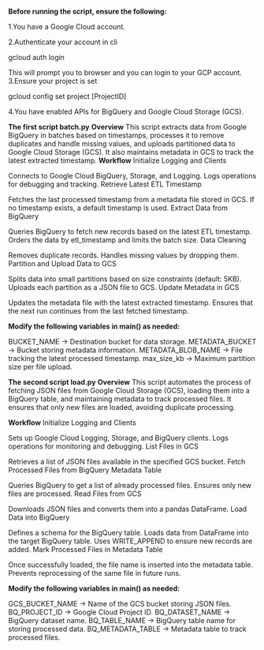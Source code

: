 
**Before running the script, ensure the following:**


1.You have a Google Cloud account.

2.Authenticate your account in cli 

gcloud auth login

This will prompt you to browser and you can login to your GCP account.
3.Ensure your project is set

gcloud config set project [ProjectID]

4.You have enabled APIs for BigQuery and Google Cloud Storage (GCS).


**The first script batch.py**  <!-- H1 -->
**Overview**
This script extracts data from Google BigQuery in batches based on timestamps, processes it to remove duplicates and handle missing values, and uploads partitioned data to Google Cloud Storage (GCS). It also maintains metadata in GCS to track the latest extracted timestamp.
**Workflow**
Initialize Logging and Clients

Connects to Google Cloud BigQuery, Storage, and Logging.
Logs operations for debugging and tracking.
Retrieve Latest ETL Timestamp

Fetches the last processed timestamp from a metadata file stored in GCS.
If no timestamp exists, a default timestamp is used.
Extract Data from BigQuery

Queries BigQuery to fetch new records based on the latest ETL timestamp.
Orders the data by etl_timestamp and limits the batch size.
Data Cleaning

Removes duplicate records.
Handles missing values by dropping them.
Partition and Upload Data to GCS

Splits data into small partitions based on size constraints (default: 5KB).
Uploads each partition as a JSON file to GCS.
Update Metadata in GCS

Updates the metadata file with the latest extracted timestamp.
Ensures that the next run continues from the last fetched timestamp.


**Modify the following variables in main() as needed:**

BUCKET_NAME → Destination bucket for data storage.
METADATA_BUCKET → Bucket storing metadata information.
METADATA_BLOB_NAME → File tracking the latest processed timestamp.
max_size_kb → Maximum partition size per file upload.





**The second script load.py**  <!-- H1 -->
**Overview**
This script automates the process of fetching JSON files from Google Cloud Storage (GCS), loading them into a BigQuery table, and maintaining metadata to track processed files. It ensures that only new files are loaded, avoiding duplicate processing.

**Workflow**
Initialize Logging and Clients

Sets up Google Cloud Logging, Storage, and BigQuery clients.
Logs operations for monitoring and debugging.
List Files in GCS

Retrieves a list of JSON files available in the specified GCS bucket.
Fetch Processed Files from BigQuery Metadata Table

Queries BigQuery to get a list of already processed files.
Ensures only new files are processed.
Read Files from GCS

Downloads JSON files and converts them into a pandas DataFrame.
Load Data into BigQuery

Defines a schema for the BigQuery table.
Loads data from DataFrame into the target BigQuery table.
Uses WRITE_APPEND to ensure new records are added.
Mark Processed Files in Metadata Table

Once successfully loaded, the file name is inserted into the metadata table.
Prevents reprocessing of the same file in future runs.


**Modify the following variables in main() as needed:**

GCS_BUCKET_NAME → Name of the GCS bucket storing JSON files.
BQ_PROJECT_ID → Google Cloud Project ID.
BQ_DATASET_NAME → BigQuery dataset name.
BQ_TABLE_NAME → BigQuery table name for storing processed data.
BQ_METADATA_TABLE → Metadata table to track processed files.
